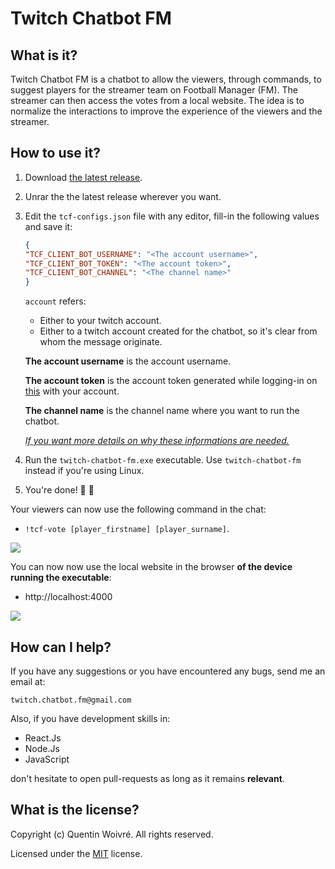 # Twitch Chatbot FM

## What is it?

Twitch Chatbot FM is a chatbot to allow the viewers, through commands, to suggest players for the streamer team on Football Manager (FM). The streamer can then access the votes from a local website. The idea is to normalize the interactions to improve the experience of the viewers and the streamer.

## How to use it?

1. Download [the latest release](https://github.com/yungkittty/twitch-chatbot-fm/releases/tag/v0.9).

2. Unrar the the latest release wherever you want.

3. Edit the `tcf-configs.json` file with any editor, fill-in the following values and save it:

   ```json
   {
   "TCF_CLIENT_BOT_USERNAME": "<The account username>",
   "TCF_CLIENT_BOT_TOKEN": "<The account token>",
   "TCF_CLIENT_BOT_CHANNEL": "<The channel name>"
   }
   ```
 
   `account` refers:
   - Either to your twitch account.
   - Either to a twitch account created for the chatbot, so it's clear from whom the message originate.
 
   **The account username** is the account username.
 
   **The account token** is the account token generated while logging-in on [this](https://twitchapps.com/tmi/) with your account.

   **The channel name** is the channel name where you want to run the chatbot.

   [*If you want more details on why these informations are needed.*](https://dev.twitch.tv/docs/irc/#get-environment-variables)

4. Run the `twitch-chatbot-fm.exe` executable. Use `twitch-chatbot-fm` instead if you're using Linux.

5. You're done! :tada: :tada:

Your viewers can now use the following command in the chat:

- `!tcf-vote [player_firstname] [player_surname]`.

![](https://user-images.githubusercontent.com/20394860/63874281-8b08ed80-c9c1-11e9-9525-726b5a2794fe.png)

You can now now use the local website in the browser **of the device running the executable**:

- http://localhost:4000


![](https://user-images.githubusercontent.com/20394860/63952520-07620600-ca80-11e9-89d2-9966bcc51784.png)

## How can I help?

If you have any suggestions or you have encountered any bugs, send me an email at:

`twitch.chatbot.fm@gmail.com`  

Also, if you have development skills in:

- React.Js
- Node.Js
- JavaScript
  
don't hesitate to open pull-requests as long as it remains **relevant**.

## What is the license?

Copyright (c) Quentin Woivré. All rights reserved.

Licensed under the [MIT](https://github.com/yungkittty/twitch-chatbot-fm/blob/master/LICENSE.md) license.
